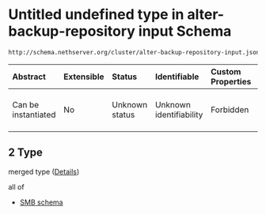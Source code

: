 # Untitled undefined type in alter-backup-repository input Schema

```txt
http://schema.nethserver.org/cluster/alter-backup-repository-input.json#/anyOf/2
```



| Abstract            | Extensible | Status         | Identifiable            | Custom Properties | Additional Properties | Access Restrictions | Defined In                                                                                                |
| :------------------ | :--------- | :------------- | :---------------------- | :---------------- | :-------------------- | :------------------ | :-------------------------------------------------------------------------------------------------------- |
| Can be instantiated | No         | Unknown status | Unknown identifiability | Forbidden         | Allowed               | none                | [alter-backup-repository-input.json\*](cluster/alter-backup-repository-input.json "open original schema") |

## 2 Type

merged type ([Details](alter-backup-repository-input-anyof-2.md))

all of

* [SMB schema](alter-backup-repository-input-anyof-2-allof-smb-schema.md "check type definition")
